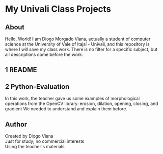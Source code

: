 # My Univali Class Projects
## About
Hello, World! I am Diogo Morgado Viana, actually a student of computer science at the University of Vale of Itajaí - Univali, and this repository is where I will save my class work. There is no filter for a specific subject, but all descriptions come before the work.

## 1 README
## 2 Python-Evaluation
In this work, the teacher gave us some examples of morphological operations from the OpenCV library: erosion, dilation, opening, closing, and gradient We needed to understand and explain them before.

## Author
Created by Diogo Viana\
Just for study; no commercial interests\
Using the teacher´s materials
